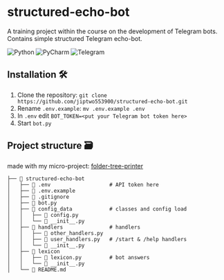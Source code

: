# structured-echo-bot
A training project within the course on the development of Telegram bots. Contains simple structured Telegram echo-bot.

![Python](https://img.shields.io/badge/python-3670A0?style=for-the-badge&logo=python&logoColor=ffdd54) 
![PyCharm](https://img.shields.io/badge/pycharm-143?style=for-the-badge&logo=pycharm&logoColor=black&color=black&labelColor=green) 
![Telegram](https://img.shields.io/badge/Telegram-2CA5E0?style=for-the-badge&logo=telegram&logoColor=white)

## Installation 🛠️

1. Clone the repository: `git clone https://github.com/jiptwo553900/structured-echo-bot.git`
2. Rename `.env.example`: `mv .env.example .env`
3. In `.env` edit `BOT_TOKEN=<put your Telegram bot token here>`
4. Start `bot.py`

## Project structure 🗃️

made with my micro-project: [folder-tree-printer](https://github.com/jiptwo553900/folder-tree-printer)

```
├── 📁 structured-echo-bot
│   ├── 📄 .env                   # API token here
│   ├── 📄 .env.example
│   ├── 📄 .gitignore
│   ├── 📄 bot.py                    
│   ├── 📁 config_data            # classes and config load
│   │   ├── 📄 config.py
│   │   └── 📄 __init__.py
│   ├── 📁 handlers               # handlers
│   │   ├── 📄 other_handlers.py       
│   │   ├── 📄 user_handlers.py   # /start & /help handlers
│   │   └── 📄 __init__.py
│   ├── 📁 lexicon
│   │   ├── 📄 lexicon.py         # bot answers
│   │   └── 📄 __init__.py
│   └── 📄 README.md
```

